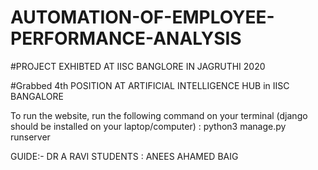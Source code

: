 # AUTOMATION-OF-EMPLOYEE-PERFORMANCE-ANALYSIS

#PROJECT EXHIBTED AT IISC BANGLORE IN JAGRUTHI 2020  

#Grabbed 4th POSITION AT ARTIFICIAL INTELLIGENCE HUB in IISC BANGALORE

To run the website, run the following command on your terminal (django should be installed on your laptop/computer) : python3 manage.py runserver

GUIDE:- DR A RAVI 
STUDENTS : ANEES AHAMED BAIG
